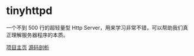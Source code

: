 # tinyhttpd

一个不到 500 行的超轻量型 Http Server，用来学习非常不错，可以帮助我们真正理解服务器程序的本质。

[项目主页](http://sourceforge.net/projects/tinyhttpd/)
[源码剖析](https://github.com/AngryHacker/articles/blob/master/src/code_reading/tinyhttpd.md)
